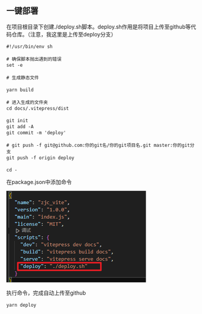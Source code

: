 ## 一键部署

在项目根目录下创建./deploy.sh脚本。deploy.sh作用是将项目上传至github等代码仓库。（注意，我这里是上传至deploy分支）

```
#!/usr/bin/env sh

# 确保脚本抛出遇到的错误
set -e

# 生成静态文件

yarn build

# 进入生成的文件夹
cd docs/.vitepress/dist

git init
git add -A
git commit -m 'deploy'

# git push -f git@github.com:你的git名/你的git项目名.git master:你的git分支
git push -f origin deploy

cd -
```

在package.json中添加命令

![image-20231022233926480](images/image-20231022233926480.png)

执行命令，完成自动上传至github

```
yarn deploy
```

